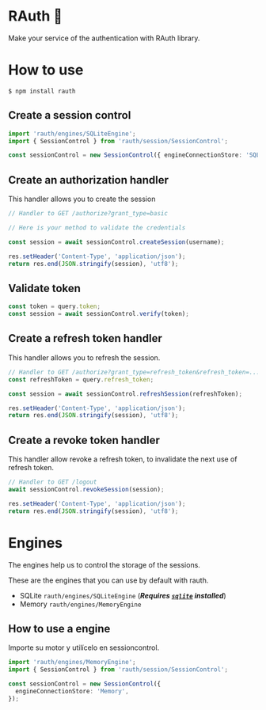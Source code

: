 # RAuth 🔏

Make your service of the authentication with RAuth library.

# How to use

```shell
$ npm install rauth
```

## Create a session control

```ts
import 'rauth/engines/SQLiteEngine';
import { SessionControl } from 'rauth/session/SessionControl';

const sessionControl = new SessionControl({ engineConnectionStore: 'SQLite' });
```

## Create an authorization handler

This handler allows you to create the session

```ts
// Handler to GET /authorize?grant_type=basic

// Here is your method to validate the credentials

const session = await sessionControl.createSession(username);

res.setHeader('Content-Type', 'application/json');
return res.end(JSON.stringify(session), 'utf8');
```

## Validate token

```ts
const token = query.token;
const session = await sessionControl.verify(token);
```

## Create a refresh token handler

This handler allows you to refresh the session.

```ts
// Handler to GET /authorize?grant_type=refresh_token&refresh_token=...
const refreshToken = query.refresh_token;

const session = await sessionControl.refreshSession(refreshToken);

res.setHeader('Content-Type', 'application/json');
return res.end(JSON.stringify(session), 'utf8');
```

## Create a revoke token handler

This handler allow revoke a refresh token, to invalidate the next use of refresh token.

```ts
// Handler to GET /logout
await sessionControl.revokeSession(session);

res.setHeader('Content-Type', 'application/json');
return res.end(JSON.stringify(session), 'utf8');
```

# Engines

The engines help us to control the storage of the sessions.

These are the engines that you can use by default with rauth.

- SQLite `rauth/engines/SQLiteEngine` (***Requires [`sqlite`](https://www.npmjs.com/package/sqlite) installed***)
- Memory `rauth/engines/MemoryEngine`

## How to use a engine

Importe su motor y utilícelo en sessioncontrol.

```ts
import 'rauth/engines/MemoryEngine';
import { SessionControl } from 'rauth/session/SessionControl';

const sessionControl = new SessionControl({
  engineConnectionStore: 'Memory',
});
```
